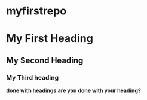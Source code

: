 # myfirstrepo

# My First Heading


## My Second Heading 

### My Third heading 

**done with headings**
__are you done with your heading?__

